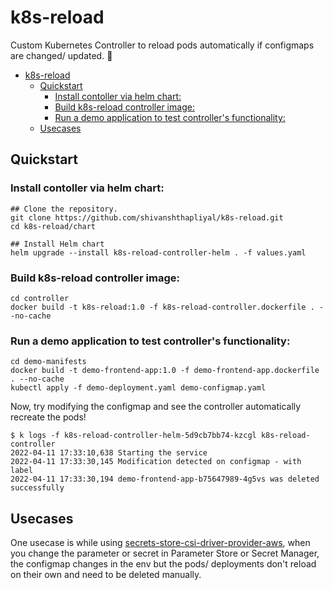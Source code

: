 # k8s-reload
Custom Kubernetes Controller to reload pods automatically if configmaps are changed/ updated. 🔄 

- [k8s-reload](#k8s-reload)
  - [Quickstart](#quickstart)
    - [Install contoller via helm chart:](#install-contoller-via-helm-chart)
    - [Build k8s-reload controller image:](#build-k8s-reload-controller-image)
    - [Run a demo application to test controller's functionality:](#run-a-demo-application-to-test-controllers-functionality)
  - [Usecases](#usecases)
## Quickstart

### Install contoller via helm chart:

    ## Clone the repository.
    git clone https://github.com/shivanshthapliyal/k8s-reload.git
    cd k8s-reload/chart

    ## Install Helm chart
    helm upgrade --install k8s-reload-controller-helm . -f values.yaml


### Build k8s-reload controller image:

    cd controller
    docker build -t k8s-reload:1.0 -f k8s-reload-controller.dockerfile . --no-cache

### Run a demo application to test controller's functionality:

    cd demo-manifests
    docker build -t demo-frontend-app:1.0 -f demo-frontend-app.dockerfile . --no-cache
    kubectl apply -f demo-deployment.yaml demo-configmap.yaml

Now, try modifying the configmap and see the controller automatically recreate the pods!

    $ k logs -f k8s-reload-controller-helm-5d9cb7bb74-kzcgl k8s-reload-controller
    2022-04-11 17:33:10,638 Starting the service
    2022-04-11 17:33:30,145 Modification detected on configmap - with label
    2022-04-11 17:33:30,194 demo-frontend-app-b75647989-4g5vs was deleted successfully


## Usecases
One usecase is while using [secrets-store-csi-driver-provider-aws](https://github.com/aws/secrets-store-csi-driver-provider-aws), when you change the parameter or secret in Parameter Store or Secret Manager, the configmap changes in the env but the pods/ deployments don't reload on their own and need to be deleted manually.    
